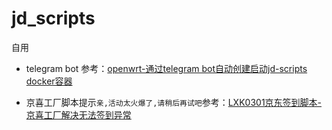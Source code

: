# jd_scripts

自用

- telegram bot 参考：[openwrt-通过telegram bot自动创建启动jd-scripts docker容器][openwrt-通过telegram bot自动创建启动jd-scripts docker容器]

- 京喜工厂脚本提示`亲,活动太火爆了,请稍后再试吧`参考：[LXK0301京东签到脚本-京喜工厂解决无法签到异常][LXK0301京东签到脚本-京喜工厂解决无法签到异常]

[openwrt-通过telegram bot自动创建启动jd-scripts docker容器]:https://www.orzlee.com/toss/2021/03/13/openwrt-automatically-create-and-start-jdscripts-docker-container-through-telegram-bot.html
[LXK0301京东签到脚本-京喜工厂解决无法签到异常]:https://www.orzlee.com/web-development/2021/03/03/lxk0301-jingdong-signin-scriptjingxi-factory-solves-the-problem-of-unable-to-signin.html
